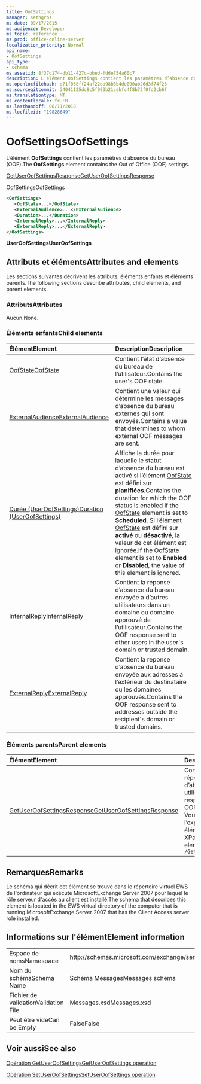 ```yaml
---
title: OofSettings
manager: sethgros
ms.date: 09/17/2015
ms.audience: Developer
ms.topic: reference
ms.prod: office-online-server
localization_priority: Normal
api_name:
- OofSettings
api_type:
- schema
ms.assetid: 8f37d174-db11-427c-bbed-fdde754a60c7
description: L’élément OofSettings contient les paramètres d’absence du bureau (OOF).
ms.openlocfilehash: d71f068ff24af22da98b6b4de090ab26d3f74f26
ms.sourcegitcommit: 34041125dc8c5f993b21cebfc4f8b72f0fd2cb6f
ms.translationtype: MT
ms.contentlocale: fr-FR
ms.lasthandoff: 06/11/2018
ms.locfileid: "19828649"
---
```

# <a name="oofsettings"></a><span data-ttu-id="98633-103">OofSettings</span><span class="sxs-lookup"><span data-stu-id="98633-103">OofSettings</span></span>

<span data-ttu-id="98633-104">L’élément **OofSettings** contient les paramètres d’absence du bureau (OOF).</span><span class="sxs-lookup"><span data-stu-id="98633-104">The **OofSettings** element contains the Out of Office (OOF) settings.</span></span> 
  
[<span data-ttu-id="98633-105">GetUserOofSettingsResponse</span><span class="sxs-lookup"><span data-stu-id="98633-105">GetUserOofSettingsResponse</span></span>](getuseroofsettingsresponse.md)
  
[<span data-ttu-id="98633-106">OofSettings</span><span class="sxs-lookup"><span data-stu-id="98633-106">OofSettings</span></span>](oofsettings.md)
  
```xml
<OofSettings>
   <OofState>...</OofState>
   <ExternalAudience>...</ExternalAudience>
   <Duration>...</Duration>
   <InternalReply>...</InternalReply>
   <ExternalReply>...</ExternalReply>
</OofSettings>
```

 <span data-ttu-id="98633-107">**UserOofSettings**</span><span class="sxs-lookup"><span data-stu-id="98633-107">**UserOofSettings**</span></span>
## <a name="attributes-and-elements"></a><span data-ttu-id="98633-108">Attributs et éléments</span><span class="sxs-lookup"><span data-stu-id="98633-108">Attributes and elements</span></span>

<span data-ttu-id="98633-109">Les sections suivantes décrivent les attributs, éléments enfants et éléments parents.</span><span class="sxs-lookup"><span data-stu-id="98633-109">The following sections describe attributes, child elements, and parent elements.</span></span>
  
### <a name="attributes"></a><span data-ttu-id="98633-110">Attributs</span><span class="sxs-lookup"><span data-stu-id="98633-110">Attributes</span></span>

<span data-ttu-id="98633-111">Aucun.</span><span class="sxs-lookup"><span data-stu-id="98633-111">None.</span></span>
  
### <a name="child-elements"></a><span data-ttu-id="98633-112">Éléments enfants</span><span class="sxs-lookup"><span data-stu-id="98633-112">Child elements</span></span>

|<span data-ttu-id="98633-113">**Élément**</span><span class="sxs-lookup"><span data-stu-id="98633-113">**Element**</span></span>|<span data-ttu-id="98633-114">**Description**</span><span class="sxs-lookup"><span data-stu-id="98633-114">**Description**</span></span>|
|:-----|:-----|
|[<span data-ttu-id="98633-115">OofState</span><span class="sxs-lookup"><span data-stu-id="98633-115">OofState</span></span>](oofstate.md) <br/> |<span data-ttu-id="98633-116">Contient l’état d’absence du bureau de l’utilisateur.</span><span class="sxs-lookup"><span data-stu-id="98633-116">Contains the user's OOF state.</span></span>  <br/> |
|[<span data-ttu-id="98633-117">ExternalAudience</span><span class="sxs-lookup"><span data-stu-id="98633-117">ExternalAudience</span></span>](externalaudience.md) <br/> |<span data-ttu-id="98633-118">Contient une valeur qui détermine les messages d’absence du bureau externes qui sont envoyés.</span><span class="sxs-lookup"><span data-stu-id="98633-118">Contains a value that determines to whom external OOF messages are sent.</span></span>  <br/> |
|[<span data-ttu-id="98633-119">Durée (UserOofSettings)</span><span class="sxs-lookup"><span data-stu-id="98633-119">Duration (UserOofSettings)</span></span>](duration-useroofsettings.md) <br/> |<span data-ttu-id="98633-120">Affiche la durée pour laquelle le statut d’absence du bureau est activé si l’élément [OofState](oofstate.md) est défini sur **planifiées**.</span><span class="sxs-lookup"><span data-stu-id="98633-120">Contains the duration for which the OOF status is enabled if the [OofState](oofstate.md) element is set to **Scheduled**.</span></span> <span data-ttu-id="98633-121">Si l’élément [OofState](oofstate.md) est défini sur **activé** ou **désactivé**, la valeur de cet élément est ignorée.</span><span class="sxs-lookup"><span data-stu-id="98633-121">If the [OofState](oofstate.md) element is set to **Enabled** or **Disabled**, the value of this element is ignored.</span></span>  <br/> |
|[<span data-ttu-id="98633-122">InternalReply</span><span class="sxs-lookup"><span data-stu-id="98633-122">InternalReply</span></span>](internalreply.md) <br/> |<span data-ttu-id="98633-123">Contient la réponse d’absence du bureau envoyée à d’autres utilisateurs dans un domaine ou domaine approuvé de l’utilisateur.</span><span class="sxs-lookup"><span data-stu-id="98633-123">Contains the OOF response sent to other users in the user's domain or trusted domain.</span></span>  <br/> |
|[<span data-ttu-id="98633-124">ExternalReply</span><span class="sxs-lookup"><span data-stu-id="98633-124">ExternalReply</span></span>](externalreply.md) <br/> |<span data-ttu-id="98633-125">Contient la réponse d’absence du bureau envoyée aux adresses à l’extérieur du destinataire ou les domaines approuvés.</span><span class="sxs-lookup"><span data-stu-id="98633-125">Contains the OOF response sent to addresses outside the recipient's domain or trusted domains.</span></span>  <br/> |
   
### <a name="parent-elements"></a><span data-ttu-id="98633-126">Éléments parents</span><span class="sxs-lookup"><span data-stu-id="98633-126">Parent elements</span></span>

|<span data-ttu-id="98633-127">**Élément**</span><span class="sxs-lookup"><span data-stu-id="98633-127">**Element**</span></span>|<span data-ttu-id="98633-128">**Description**</span><span class="sxs-lookup"><span data-stu-id="98633-128">**Description**</span></span>|
|:-----|:-----|
|[<span data-ttu-id="98633-129">GetUserOofSettingsResponse</span><span class="sxs-lookup"><span data-stu-id="98633-129">GetUserOofSettingsResponse</span></span>](getuseroofsettingsresponse.md) <br/> |<span data-ttu-id="98633-130">Contient les résultats de la réponse et les paramètres d’absence du bureau pour un utilisateur.</span><span class="sxs-lookup"><span data-stu-id="98633-130">Contains the response results and the OOF settings for a user.</span></span>  <br/> <span data-ttu-id="98633-131">Vous trouverez ci-dessous l’expression XPath pour cet élément :</span><span class="sxs-lookup"><span data-stu-id="98633-131">The following is the XPath expression to this element:</span></span>  <br/>  `/GetUserOofSettingsResponse` <br/> |
   
## <a name="remarks"></a><span data-ttu-id="98633-132">Remarques</span><span class="sxs-lookup"><span data-stu-id="98633-132">Remarks</span></span>

<span data-ttu-id="98633-133">Le schéma qui décrit cet élément se trouve dans le répertoire virtuel EWS de l'ordinateur qui exécute MicrosoftExchange Server 2007 pour lequel le rôle serveur d'accès au client est installé.</span><span class="sxs-lookup"><span data-stu-id="98633-133">The schema that describes this element is located in the EWS virtual directory of the computer that is running MicrosoftExchange Server 2007 that has the Client Access server role installed.</span></span>
  
## <a name="element-information"></a><span data-ttu-id="98633-134">Informations sur l'élément</span><span class="sxs-lookup"><span data-stu-id="98633-134">Element information</span></span>

|||
|:-----|:-----|
|<span data-ttu-id="98633-135">Espace de noms</span><span class="sxs-lookup"><span data-stu-id="98633-135">Namespace</span></span>  <br/> |http://schemas.microsoft.com/exchange/services/2006/messages  <br/> |
|<span data-ttu-id="98633-136">Nom du schéma</span><span class="sxs-lookup"><span data-stu-id="98633-136">Schema Name</span></span>  <br/> |<span data-ttu-id="98633-137">Schéma Messages</span><span class="sxs-lookup"><span data-stu-id="98633-137">Messages schema</span></span>  <br/> |
|<span data-ttu-id="98633-138">Fichier de validation</span><span class="sxs-lookup"><span data-stu-id="98633-138">Validation File</span></span>  <br/> |<span data-ttu-id="98633-139">Messages.xsd</span><span class="sxs-lookup"><span data-stu-id="98633-139">Messages.xsd</span></span>  <br/> |
|<span data-ttu-id="98633-140">Peut être vide</span><span class="sxs-lookup"><span data-stu-id="98633-140">Can be Empty</span></span>  <br/> |<span data-ttu-id="98633-141">False</span><span class="sxs-lookup"><span data-stu-id="98633-141">False</span></span>  <br/> |
   
## <a name="see-also"></a><span data-ttu-id="98633-142">Voir aussi</span><span class="sxs-lookup"><span data-stu-id="98633-142">See also</span></span>



[<span data-ttu-id="98633-143">Opération GetUserOofSettings</span><span class="sxs-lookup"><span data-stu-id="98633-143">GetUserOofSettings operation</span></span>](getuseroofsettings-operation.md)
  
[<span data-ttu-id="98633-144">Opération SetUserOofSettings</span><span class="sxs-lookup"><span data-stu-id="98633-144">SetUserOofSettings operation</span></span>](setuseroofsettings-operation.md)


